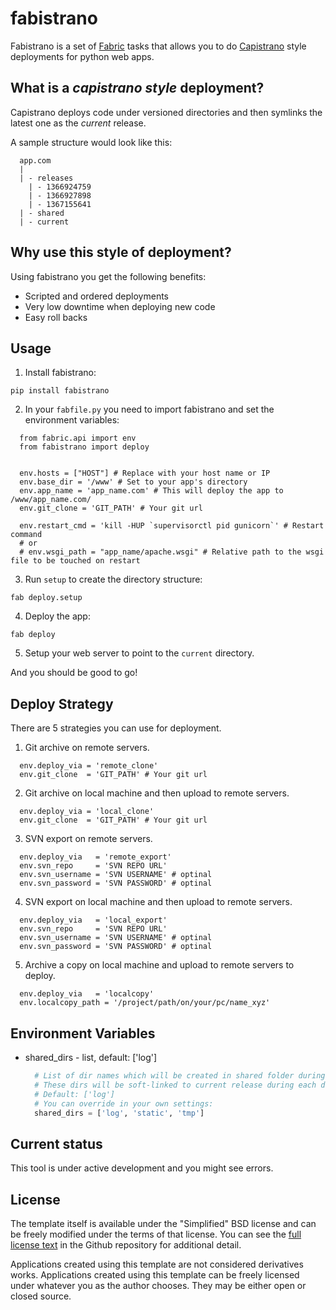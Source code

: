 fabistrano
============

Fabistrano is a set of [Fabric](http://docs.fabfile.org/en/1.6/) tasks that allows you to do [Capistrano](https://github.com/capistrano/capistrano) style deployments for python web apps.

## What is a _capistrano style_ deployment?

Capistrano deploys code under versioned directories and then symlinks the latest one as the *current* release.

A sample structure would look like this:

  ```
    app.com
    |
    | - releases
      | - 1366924759
      | - 1366927898
      | - 1367155641
    | - shared
    | - current
  ```

## Why use this style of deployment?

Using fabistrano you get the following benefits:

- Scripted and ordered deployments
- Very low downtime when deploying new code
- Easy roll backs

## Usage

1. Install fabistrano:

` pip install fabistrano `

2. In your `fabfile.py` you need to import fabistrano and set the environment variables:

  ```
    from fabric.api import env
    from fabistrano import deploy


    env.hosts = ["HOST"] # Replace with your host name or IP
    env.base_dir = '/www' # Set to your app's directory
    env.app_name = 'app_name.com' # This will deploy the app to /www/app_name.com/
    env.git_clone = 'GIT_PATH' # Your git url

    env.restart_cmd = 'kill -HUP `supervisorctl pid gunicorn`' # Restart command
    # or
    # env.wsgi_path = "app_name/apache.wsgi" # Relative path to the wsgi file to be touched on restart
  ```


3. Run `setup` to create the directory structure:

  ` fab deploy.setup `

4. Deploy the app:

  ` fab deploy `

5. Setup your web server to point to the `current` directory.


And you should be good to go!

## Deploy Strategy

There are 5 strategies you can use for deployment.

1. Git archive on remote servers.
  ```
    env.deploy_via = 'remote_clone'
    env.git_clone  = 'GIT_PATH' # Your git url
  ```

2. Git archive on local machine and then upload to remote servers.
  ```
    env.deploy_via = 'local_clone'
    env.git_clone  = 'GIT_PATH' # Your git url
  ```

3. SVN export on remote servers.
  ```
    env.deploy_via   = 'remote_export'
    env.svn_repo     = 'SVN REPO URL'
    env.svn_username = 'SVN USERNAME' # optinal
    env.svn_password = 'SVN PASSWORD' # optinal
  ```

4. SVN export on local machine and then upload to remote servers.
  ```
    env.deploy_via   = 'local_export'
    env.svn_repo     = 'SVN REPO URL'
    env.svn_username = 'SVN USERNAME' # optinal
    env.svn_password = 'SVN PASSWORD' # optinal
  ```

5. Archive a copy on local machine and upload to remote servers to deploy.
  ```
    env.deploy_via   = 'localcopy'
    env.localcopy_path = '/project/path/on/your/pc/name_xyz'
  ```

## Environment Variables

- shared_dirs - list, default: ['log']
  ```python
    # List of dir names which will be created in shared folder during setup.
    # These dirs will be soft-linked to current release during each deployment.
    # Default: ['log']
    # You can override in your own settings:
    shared_dirs = ['log', 'static', 'tmp']
  ```

## Current status

This tool is under active development and you might see errors.

## License

The template itself is available under the "Simplified" BSD license and can be
freely modified under the terms of that license. You can see the
[full license text](https://github.com/dlapiduz/fabistrano/blob/master/LICENSE>)
in the Github repository for additional detail.

Applications created using this template are not considered derivatives works.
Applications created using this template can be freely licensed under whatever
you as the author chooses. They may be either open or closed source.

